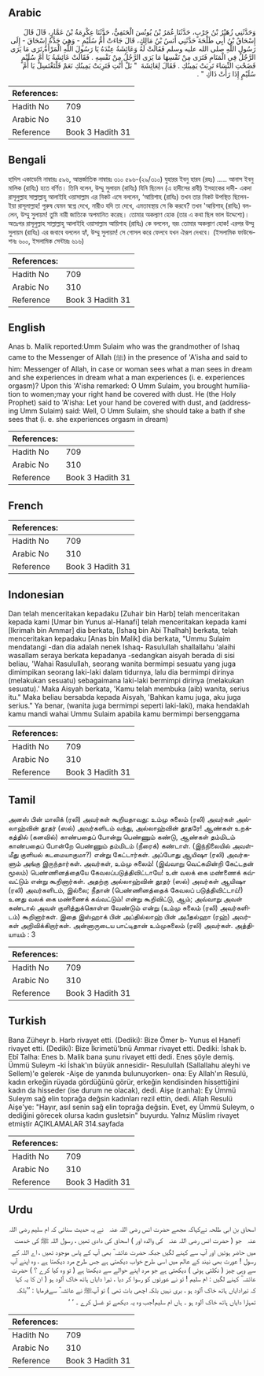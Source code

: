 ## Arabic


<div dir="rtl" lang="ar" style={{fontSize:'larger',backgroundColor:'#f8f9fa',padding:20}}>
وَحَدَّثَنِي زُهَيْرُ بْنُ حَرْبٍ، حَدَّثَنَا عُمَرُ بْنُ يُونُسَ الْحَنَفِيُّ، حَدَّثَنَا عِكْرِمَةُ بْنُ عَمَّارٍ، قَالَ قَالَ إِسْحَاقُ بْنُ أَبِي طَلْحَةَ حَدَّثَنِي أَنَسُ بْنُ مَالِكٍ، قَالَ جَاءَتْ أُمُّ سُلَيْمٍ - وَهِيَ جَدَّةُ إِسْحَاقَ - إِلَى رَسُولِ اللَّهِ صلى الله عليه وسلم فَقَالَتْ لَهُ وَعَائِشَةُ عِنْدَهُ يَا رَسُولَ اللَّهِ الْمَرْأَةُ تَرَى مَا يَرَى الرَّجُلُ فِي الْمَنَامِ فَتَرَى مِنْ نَفْسِهَا مَا يَرَى الرَّجُلُ مِنْ نَفْسِهِ ‏.‏ فَقَالَتْ عَائِشَةُ يَا أُمَّ سُلَيْمٍ فَضَحْتِ النِّسَاءَ تَرِبَتْ يَمِينُكِ ‏.‏ فَقَالَ لِعَائِشَةَ ‏ "‏ بَلْ أَنْتِ فَتَرِبَتْ يَمِينُكِ نَعَمْ فَلْتَغْتَسِلْ يَا أُمَّ سُلَيْمٍ إِذَا رَأَتْ ذَاكِ ‏"‏ ‏.‏
</div>
<div style={{backgroundColor:'#f8f9fa',padding:20, marginBottom: 10}}><table> <thead> <tr> <th>References:</th> <th></th> </tr> </thead> <tbody><tr><td>Hadith No</td><td>709</td></tr><tr><td>Arabic No</td><td>310</td></tr><tr><td>Reference</td><td>Book 3 Hadith 31</td></tr></tbody></table></div>

## Bengali


<div dir="ltr" lang="bn" style={{fontSize:'larger',backgroundColor:'#f8f9fa',padding:20}}>
হাদিস একাডেমি নাম্বারঃ ৫৯৬, আন্তর্জাতিক নাম্বারঃ ৩১০ ৫৯৬-(২৯/৩১০) যুহারর ইবনু হারব (রহঃ) ..... আনাস ইবনু মালিক (রাযিঃ) হতে বর্ণিত। তিনি বলেন, উম্মু সুলায়ম (রাযিঃ) যিনি ছিলেন (এ হাদীসের রাবী) ইসহাকের দাদী- একদা রাসূলুল্লাহ সাল্লাল্লাহু আলাইহি ওয়াসাল্লাম এর নিকট এসে বললেন, ‘আয়িশাহ (রাযিঃ) তখন তার নিকট উপস্থিত ছিলেন- ইয়া রাসূলাল্লাহ! পুরুষ যেমন স্বপ্নে দেখে, নারীও যদি তা দেখে, এমতাবস্থায় সে কি করবে? তখন 'আয়িশাহ্ (রাযিঃ) বললেন, উম্মু সুলায়ম! তুমি নারী জাতিকে অপমানিত করেছ। তোমার অকল্যাণ হোক (তার এ কথা ছিল ভাল উদ্দেশ্যে)। অতঃপর রাসূলুল্লাহ সাল্লাল্লাহু আলাইহি ওয়াসাল্লাম আয়িশাহ (রাযিঃ) কে বললেন, বরং তোমার অকল্যাণ হোক! এরপর উম্মু সুলায়ম (রাযিঃ) এর জবাবে বললেন হ্যাঁ, উম্মু সুলায়ম! সে গোসল করে ফেলবে যখন ঐরূপ দেখবে। (ইসলামিক ফাউন্ডেশনঃ ৬০০, ইসলামিক সেন্টারঃ ৬১৬)
</div>
<div style={{backgroundColor:'#f8f9fa',padding:20, marginBottom: 10}}><table> <thead> <tr> <th>References:</th> <th></th> </tr> </thead> <tbody><tr><td>Hadith No</td><td>709</td></tr><tr><td>Arabic No</td><td>310</td></tr><tr><td>Reference</td><td>Book 3 Hadith 31</td></tr></tbody></table></div>

## English


<div dir="ltr" lang="en" style={{fontSize:'larger',backgroundColor:'#f8f9fa',padding:20}}>
Anas b. Malik reported:Umm Sulaim who was the grandmother of Ishaq came to the Messenger of Allah (ﷺ) in the presence of 'A'isha and said to him: Messenger of Allah, in case or woman sees what a man sees in dream and she experiences in dream what a man experiences (i. e. experiences orgasm)? Upon this 'A'isha remarked: O Umm Sulaim, you brought humiliation to women;may your right hand be covered with dust. He (the Holy Prophet) said to 'A'isha: Let your hand be covered with dust, and (addressing Umm Sulaim) said: Well, O Umm Sulaim, she should take a bath if she sees that (i. e. she experiences orgasm in dream)
</div>
<div style={{backgroundColor:'#f8f9fa',padding:20, marginBottom: 10}}><table> <thead> <tr> <th>References:</th> <th></th> </tr> </thead> <tbody><tr><td>Hadith No</td><td>709</td></tr><tr><td>Arabic No</td><td>310</td></tr><tr><td>Reference</td><td>Book 3 Hadith 31</td></tr></tbody></table></div>

## French


<div dir="ltr" lang="fr" style={{fontSize:'larger',backgroundColor:'#f8f9fa',padding:20}}>

</div>
<div style={{backgroundColor:'#f8f9fa',padding:20, marginBottom: 10}}><table> <thead> <tr> <th>References:</th> <th></th> </tr> </thead> <tbody><tr><td>Hadith No</td><td>709</td></tr><tr><td>Arabic No</td><td>310</td></tr><tr><td>Reference</td><td>Book 3 Hadith 31</td></tr></tbody></table></div>

## Indonesian


<div dir="ltr" lang="id" style={{fontSize:'larger',backgroundColor:'#f8f9fa',padding:20}}>
Dan telah menceritakan kepadaku [Zuhair bin Harb] telah menceritakan kepada kami [Umar bin Yunus al-Hanafi] telah menceritakan kepada kami [Ikrimah bin Ammar] dia berkata, [Ishaq bin Abi Thalhah] berkata, telah menceritakan kepadaku [Anas bin Malik] dia berkata, "Ummu Sulaim mendatangi -dan dia adalah nenek Ishaq- Rasulullah shallallahu 'alaihi wasallam seraya berkata kepadanya -sedangkan aisyah berada di sisi beliau, 'Wahai Rasulullah, seorang wanita bermimpi sesuatu yang juga dimimpikan seorang laki-laki dalam tidurnya, lalu dia bermimpi dirinya (melakukan sesuatu) sebagaimana laki-laki bermimpi dirinya (melakukan sesuatu).' Maka Aisyah berkata, 'Kamu telah membuka (aib) wanita, serius itu." Maka beliau bersabda kepada Aisyah, 'Bahkan kamu juga, aku juga serius." Ya benar, (wanita juga bermimpi seperti laki-laki), maka hendaklah kamu mandi wahai Ummu Sulaim apabila kamu bermimpi bersenggama
</div>
<div style={{backgroundColor:'#f8f9fa',padding:20, marginBottom: 10}}><table> <thead> <tr> <th>References:</th> <th></th> </tr> </thead> <tbody><tr><td>Hadith No</td><td>709</td></tr><tr><td>Arabic No</td><td>310</td></tr><tr><td>Reference</td><td>Book 3 Hadith 31</td></tr></tbody></table></div>

## Tamil


<div dir="ltr" lang="ta" style={{fontSize:'larger',backgroundColor:'#f8f9fa',padding:20}}>
அனஸ் பின் மாலிக் (ரலி) அவர்கள் கூறியதாவது: உம்மு சுலைம் (ரலி) அவர்கள் அல்லாஹ்வின் தூதர் (ஸல்) அவர்களிடம் வந்து, அல்லாஹ்வின் தூதரே! ஆண்கள் உறக்கத்தில் (கனவில்) காண்பதைப் போன்று பெண்ணும் கண்டு, ஆண்கள் தம்மிடம் காண்பதைப் போன்றே பெண்ணும் தம்மிடம் (நீரைக்) கண்டாள். (இந்நிலையில் அவள்மீது குளியல் கடமையாகுமா?) என்று கேட்டார்கள். அப்போது ஆயிஷா (ரலி) அவர்களும் அங்கு இருந்தார்கள். அவர்கள், உம்மு சுலைம்! (இவ்வாறு வெட்கமின்றி கேட்டதன் மூலம்) பெண்ணினத்தையே கேவலப்படுத்திவிட்டாயே! உன் வலக் கை மண்ணைக் கவ்வட்டும் என்று கூறினார்கள். அதற்கு அல்லாஹ்வின் தூதர் (ஸல்) அவர்கள் ஆயிஷா (ரலி) அவர்களிடம், இல்லை; நீதான் (பெண்ணினத்தைக் கேவலப் படுத்திவிட்டாய்!) உனது வலக் கை மண்ணைக் கவ்வட்டும்! என்று கூறிவிட்டு, ஆம்; அவ்வாறு அவள் கண்டால் அவள் குளித்துக்கொள்ள வேண்டும் என்று (உம்மு சுலைம் (ரலி) அவர்களிடம்) கூறினார்கள். இதை இஸ்ஹாக் பின் அப்தில்லாஹ் பின் அபீதல்ஹா (ரஹ்) அவர்கள் அறிவிக்கிறார்கள். அன்னாருடைய பாட்டிதான் உம்முசுலைம் (ரலி) அவர்கள். அத்தியாயம் : 3
</div>
<div style={{backgroundColor:'#f8f9fa',padding:20, marginBottom: 10}}><table> <thead> <tr> <th>References:</th> <th></th> </tr> </thead> <tbody><tr><td>Hadith No</td><td>709</td></tr><tr><td>Arabic No</td><td>310</td></tr><tr><td>Reference</td><td>Book 3 Hadith 31</td></tr></tbody></table></div>

## Turkish


<div dir="ltr" lang="tr" style={{fontSize:'larger',backgroundColor:'#f8f9fa',padding:20}}>
Bana Züheyr b. Harb rivayet etti. (Dediki): Bize Ömer b- Yunus el Hanefî rivayet etti. (Dediki): Bize İkrimetü'bnü Ammar rivayet etti. Dediki: İshak b. Ebî Talha: Enes b. Malik bana şunu rivayet etti dedi. Enes şöyle demiş. Ümmü Suleym -ki İshak'ın büyük annesidir- Resulullah (Sallallahu aleyhi ve Sellem)'e gelerek -Aişe de yanında bulunuyorken- ona: Ey Allah'ın Resulü, kadın erkeğin rüyada gördüğünü görür, erkeğin kendisinden hissettiğini kadın da hisseder (ise durum ne olacak), dedi. Aişe (r.anha): Ey Ümmü Suleym sağ elin toprağa değsin kadınları rezil ettin, dedi. Allah Resulü Aişe'ye: "Hayır, asıl senin sağ elin toprağa değsin. Evet, ey Ümmü Suleym, o dediğini görecek olursa kadın gusletsin" buyurdu. Yalnız Müslim rivayet etmiştir AÇIKLAMALAR 314.sayfada
</div>
<div style={{backgroundColor:'#f8f9fa',padding:20, marginBottom: 10}}><table> <thead> <tr> <th>References:</th> <th></th> </tr> </thead> <tbody><tr><td>Hadith No</td><td>709</td></tr><tr><td>Arabic No</td><td>310</td></tr><tr><td>Reference</td><td>Book 3 Hadith 31</td></tr></tbody></table></div>

## Urdu


<div dir="rtl" lang="ur" style={{fontSize:'larger',backgroundColor:'#f8f9fa',padding:20}}>
اسحاق بن ابی طلحہ نےکہاکہ مجھے حضرت انس ‌رضی ‌اللہ ‌عنہ ‌ ‌ نے یہ حدیث سنائی کہ ام سلیم ‌رضی ‌اللہ ‌عنہ ‌ ‌ جو ( حضرت انس ‌رضی ‌اللہ ‌عنہ ‌ ‌ کی والدہ اور ) اسحاق کی دادی تھیں ، رسول اللہ ﷺ کی خدمت میں حاضر ہوئیں اور آپ سے کہنے لگیں جبکہ حضرت عائشہ ؓ بھی آپ کے پاس موجود تھیں ، اے اللہ کے رسول ! عورت بھی نیند کے عالم میں اسی طرح خواب دیکھتی ہے جس طرح مرد دیکھتا ہے ، وہ اپنے آپ سے وہی چیز ( نکلتی ہوئی ) دیکھتی ہے جو مرد اپنے حوالے سے دیکھتا ہے ( تو وہ کیا کرے ؟ ) حضرت عائشہ ؓ کہنے لگیں : ام سلیم ! تو نے عورتوں کو رسوا کر دیا ، تیرا دایاں ہاتھ خاک آلود ہو ( ان کا یہ کہا کہ تیرادایاں ہاتھ خاک آلود ہو ، بری نہیں بلکہ اچھی بات تھی ) تو آپﷺ نے عائشہ ؓ سےفرمایا : ’’بلکہ تمہارا دایاں ہاتھ خاک آلود ہو ۔ ہاں ام سلیم!جب وہ یہ دیکھے تو غسل کرے ۔ ‘ ‘
</div>
<div style={{backgroundColor:'#f8f9fa',padding:20, marginBottom: 10}}><table> <thead> <tr> <th>References:</th> <th></th> </tr> </thead> <tbody><tr><td>Hadith No</td><td>709</td></tr><tr><td>Arabic No</td><td>310</td></tr><tr><td>Reference</td><td>Book 3 Hadith 31</td></tr></tbody></table></div>